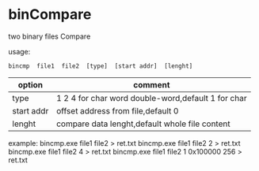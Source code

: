 # binCompare
two binary files Compare

usage:

```
bincmp  file1  file2  [type]  [start addr]  [lenght]
``` 

option | comment 
----|------
type | 1 2 4 for char word  double-word,default 1 for char
start addr | offset address from file,default 0
lenght | compare data lenght,default whole file content
 


 example:
    bincmp.exe file1 file2  > ret.txt
    bincmp.exe file1 file2 2  > ret.txt
    bincmp.exe file1 file2 4  > ret.txt
    bincmp.exe file1 file2 1 0x100000 256 > ret.txt
